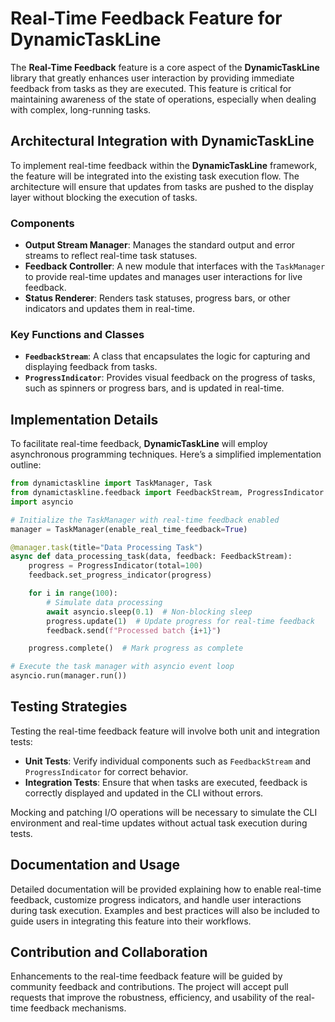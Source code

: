 # Real-Time Feedback Feature for DynamicTaskLine

The **Real-Time Feedback** feature is a core aspect of the **DynamicTaskLine** library that greatly enhances user interaction by providing immediate feedback from tasks as they are executed. This feature is critical for maintaining awareness of the state of operations, especially when dealing with complex, long-running tasks.

## Architectural Integration with DynamicTaskLine

To implement real-time feedback within the **DynamicTaskLine** framework, the feature will be integrated into the existing task execution flow. The architecture will ensure that updates from tasks are pushed to the display layer without blocking the execution of tasks.

### Components

- **Output Stream Manager**: Manages the standard output and error streams to reflect real-time task statuses.
- **Feedback Controller**: A new module that interfaces with the `TaskManager` to provide real-time updates and manages user interactions for live feedback.
- **Status Renderer**: Renders task statuses, progress bars, or other indicators and updates them in real-time.

### Key Functions and Classes

- **`FeedbackStream`**: A class that encapsulates the logic for capturing and displaying feedback from tasks.
- **`ProgressIndicator`**: Provides visual feedback on the progress of tasks, such as spinners or progress bars, and is updated in real-time.

## Implementation Details

To facilitate real-time feedback, **DynamicTaskLine** will employ asynchronous programming techniques. Here’s a simplified implementation outline:

```python
from dynamictaskline import TaskManager, Task
from dynamictaskline.feedback import FeedbackStream, ProgressIndicator
import asyncio

# Initialize the TaskManager with real-time feedback enabled
manager = TaskManager(enable_real_time_feedback=True)

@manager.task(title="Data Processing Task")
async def data_processing_task(data, feedback: FeedbackStream):
    progress = ProgressIndicator(total=100)
    feedback.set_progress_indicator(progress)

    for i in range(100):
        # Simulate data processing
        await asyncio.sleep(0.1)  # Non-blocking sleep
        progress.update(1)  # Update progress for real-time feedback
        feedback.send(f"Processed batch {i+1}")

    progress.complete()  # Mark progress as complete

# Execute the task manager with asyncio event loop
asyncio.run(manager.run())
```

## Testing Strategies

Testing the real-time feedback feature will involve both unit and integration tests:

- **Unit Tests**: Verify individual components such as `FeedbackStream` and `ProgressIndicator` for correct behavior.
- **Integration Tests**: Ensure that when tasks are executed, feedback is correctly displayed and updated in the CLI without errors.

Mocking and patching I/O operations will be necessary to simulate the CLI environment and real-time updates without actual task execution during tests.

## Documentation and Usage

Detailed documentation will be provided explaining how to enable real-time feedback, customize progress indicators, and handle user interactions during task execution. Examples and best practices will also be included to guide users in integrating this feature into their workflows.

## Contribution and Collaboration

Enhancements to the real-time feedback feature will be guided by community feedback and contributions. The project will accept pull requests that improve the robustness, efficiency, and usability of the real-time feedback mechanisms.
